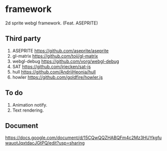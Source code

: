 # framework
2d sprite webgl framework. (Feat. ASEPRITE)

## Third party
1. ASEPRITE https://github.com/aseprite/aseprite
2. gl-matrix https://github.com/toji/gl-matrix
3. webgl-debug https://github.com/vorg/webgl-debug
4. SAT https://github.com/jriecken/sat-js
5. hull https://github.com/AndriiHeonia/hull
6. howler https://github.com/goldfire/howler.js

## To do
1. Animation notify.
2. Text rendering.

## Document
https://docs.google.com/document/d/15CQwQQZHABQFm4c2Mz3HUYkgfuwauotJqxtdacJGtPQ/edit?usp=sharing
